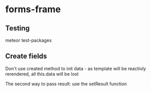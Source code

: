 forms-frame
===========

Testing
-------------
meteor test-packages


Create fields
-------------
Don't use created method to init data - as template will be reactivly rerendered, all this.data will be lost

The second way to pass result: use the setResult function
